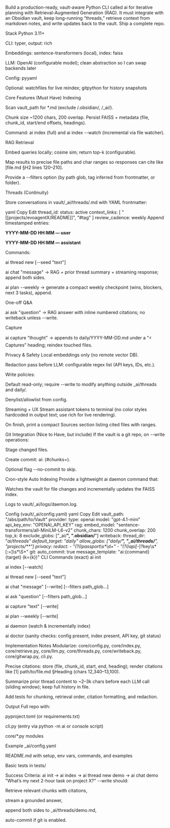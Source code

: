 Build a production-ready, vault-aware Python CLI called ai for iterative planning with Retrieval-Augmented Generation (RAG). It must integrate with an Obsidian vault, keep long-running “threads,” retrieve context from markdown notes, and write updates back to the vault. Ship a complete repo.

Stack
Python 3.11+

CLI: typer, output: rich

Embeddings: sentence-transformers (local), index: faiss

LLM: OpenAI (configurable model); clean abstraction so I can swap backends later

Config: pyyaml

Optional: watchfiles for live reindex; gitpython for history snapshots

Core Features (Must Have)
Indexing

Scan vault_path for *.md (exclude /.obsidian/, /_ai/).

Chunk size ~1200 chars, 200 overlap. Persist FAISS + metadata (file, chunk_id, start/end offsets, headings).

Command: ai index (full) and ai index --watch (incremental via file watcher).

RAG Retrieval

Embed queries locally; cosine sim; return top-k (configurable).

Map results to precise file paths and char ranges so responses can cite like [file.md §H2 lines 120–210].

Provide a --filters option (by path glob, tag inferred from frontmatter, or folder).

Threads (Continuity)

Store conversations in vault/_ai/threads/<slug>.md with YAML frontmatter:

yaml
Copy
Edit
thread_id: <slug>
status: active
context_links: [ "[[projects/evoagentX/README]]", "#tag" ]
review_cadence: weekly
Append timestamped entries:

**YYYY-MM-DD HH:MM — user**

**YYYY-MM-DD HH:MM — assistant**

Commands:

ai thread new <slug> [--seed "text"]

ai chat <slug> "message" → RAG + prior thread summary + streaming response; append both sides.

ai plan <slug> --weekly → generate a compact weekly checkpoint (wins, blockers, next 3 tasks), append.

One-off Q&A

ai ask "question" → RAG answer with inline numbered citations; no writeback unless --write.

Capture

ai capture "thought" → appends to daily/YYYY-MM-DD.md under a “⚡ Captures” heading; reindex touched files.

Privacy & Safety
Local embeddings only (no remote vector DB).

Redaction pass before LLM: configurable regex list (API keys, IDs, etc.).

Write policies:

Default read-only; require --write to modify anything outside _ai/threads and daily/.

Denylist/allowlist from config.

Streaming + UX
Stream assistant tokens to terminal (no color styles hardcoded in output text; use rich for live rendering).

On finish, print a compact Sources section listing cited files with ranges.

Git Integration (Nice to Have, but include)
If the vault is a git repo, on --write operations:

Stage changed files.

Create commit: ai:<command> <target> (#chunks=<n>).

Optional flag --no-commit to skip.

Cron-style Auto Indexing
Provide a lightweight ai daemon command that:

Watches the vault for file changes and incrementally updates the FAISS index.

Logs to vault/_ai/logs/daemon.log.

Config (vault/_ai/config.yaml)
yaml
Copy
Edit
vault_path: "/abs/path/to/Vault"
provider:
  type: openai
  model: "gpt-4.1-mini"
  api_key_env: "OPENAI_API_KEY"
rag:
  embed_model: "sentence-transformers/all-MiniLM-L6-v2"
  chunk_chars: 1200
  chunk_overlap: 200
  top_k: 8
  exclude_globs: ["_ai/**", ".obsidian/**"]
writeback:
  thread_dir: "_ai/threads"
  default_target: "daily"
  allow_globs: ["daily/**", "_ai/threads/**", "projects/**"]
privacy:
  redact:
    - "(?i)passport\\s*\\d+"
    - "(?i)api[_-]?key\\s*[:=]\\s*\\S+"
git:
  auto_commit: true
  message_template: "ai:{command} {target} (k={k})"
CLI Commands (exact)
ai init

ai index [--watch]

ai thread new <slug> [--seed "text"]

ai chat <slug> "message" [--write] [--filters path_glob...]

ai ask "question" [--filters path_glob...]

ai capture "text" [--write]

ai plan <slug> --weekly [--write]

ai daemon (watch & incrementally index)

ai doctor (sanity checks: config present, index present, API key, git status)

Implementation Notes
Modularize: core/config.py, core/index.py, core/retrieve.py, core/llm.py, core/threads.py, core/writeback.py, core/gitwrap.py, cli.py.

Precise citations: store (file, chunk_id, start, end, heading); render citations like [1] path/to/file.md §Heading (chars 12,340–13,100).

Summarize prior thread content to ~2–3k chars before each LLM call (sliding window); keep full history in file.

Add tests for chunking, retrieval order, citation formatting, and redaction.

Output
Full repo with:

pyproject.toml (or requirements.txt)

cli.py (entry via python -m ai or console script)

core/*.py modules

Example _ai/config.yaml

README.md with setup, env vars, commands, and examples

Basic tests in tests/

Success Criteria: ai init → ai index → ai thread new demo → ai chat demo "What’s my next 2-hour task on project X?" --write should:

Retrieve relevant chunks with citations,

stream a grounded answer,

append both sides to _ai/threads/demo.md,

auto-commit if git is enabled.